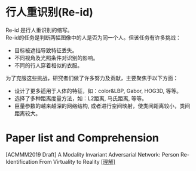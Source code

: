 # 行人重识别(Re-id)
Re-id 是行人重识别的缩写。  
Re-id的任务是判断两幅图像中的人是否为同一个人。但该任务有许多挑战：
+ 目标被遮挡导致特征丢失。
+ 不同视角及光照条件对识别的影响。
+ 不同的行人穿着相似的衣服。

为了克服这些挑战，研究者们做了许多努力及贡献，主要聚焦于以下方面：
+ 设计了更多适用于人体的特征，如：color&LBP, Gabor, HOG3D, 等等。
+ 选择了多种距离度量方法，如：L2距离, 马氏距离, 等等。
+ 巨量参数的越来越深的网络结构, 或者进行空间映射，使类间距离较小，类间距离较大。

# Paper list and Comprehension
[ACMMM2019 Draft] A Modality Invariant Adversarial Network: Person Re-Identification From Virtuality to Reality [[理解]](./acmmm2019_AMIAN/acmmm2019_AMIAN.md) 

